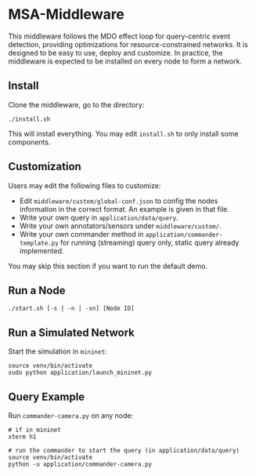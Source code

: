 # MSA-Middleware
This middleware follows the MDO effect loop for query-centric event detection, providing optimizations for resource-constrained networks. It is designed to be easy to use, deploy and customize. In practice, the middleware is expected to be installed on every node to form a network.


## Install
Clone the middleware, go to the directory:
```
./install.sh
```
This will install everything. You may edit `install.sh` to only install some components.


## Customization
Users may edit the following files to customize:
- Edit `middleware/custom/global-conf.json` to config the nodes information in the correct format. An example is given in that file.
- Write your own query in `application/data/query`.
- Write your own annotators/sensors under `middleware/custom/`.
- Write your own commander method in `application/commander-template.py` for running (streaming) query only, static query already implemented. 

You may skip this section if you want to run the default demo.

## Run a Node
```
./start.sh [-s | -n | -sn] [Node ID]
```

## Run a Simulated Network
Start the simulation in `mininet`:
```
source venv/bin/activate
sudo python application/launch_mininet.py
```

## Query Example
Run `commander-camera.py` on any node:
```
# if in mininet
xterm h1

# run the commander to start the query (in application/data/query)
source venv/bin/activate
python -u application/commander-camera.py
```
